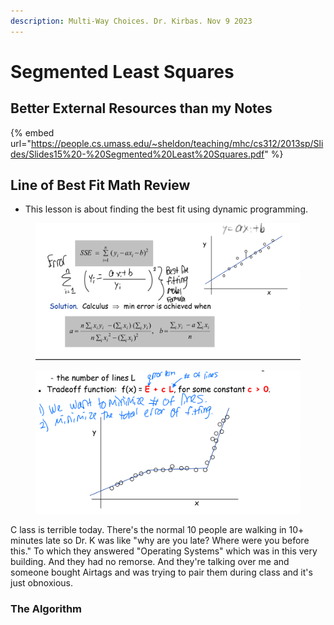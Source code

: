 ```yaml
---
description: Multi-Way Choices. Dr. Kirbas. Nov 9 2023
---
```


# Segmented Least Squares

## Better External Resources than my Notes

{% embed url="https://people.cs.umass.edu/~sheldon/teaching/mhc/cs312/2013sp/Slides/Slides15%20-%20Segmented%20Least%20Squares.pdf" %}

##

## Line of Best Fit Math Review

* This lesson is about finding the best fit using dynamic programming.

<figure><img src="../../../.gitbook/assets/image (1) (1) (1) (1) (1) (1) (1) (1) (1) (1) (1) (1) (1) (1) (1) (1) (1) (1) (1).png" alt=""><figcaption></figcaption></figure>

<figure><img src="../../../.gitbook/assets/image (1) (1) (1) (1) (1) (1) (1) (1) (1) (1) (1) (1) (1) (1) (1) (1) (1) (1).png" alt=""><figcaption></figcaption></figure>

C lass is terrible today. There's the normal 10 people are walking in 10+ minutes late so Dr. K was like "why are you late? Where were you before this." To which they answered "Operating Systems" which was in this very building. And they had no remorse. And they're talking over me and someone bought Airtags and was trying to pair them during class and it's just obnoxious.&#x20;

### The Algorithm



